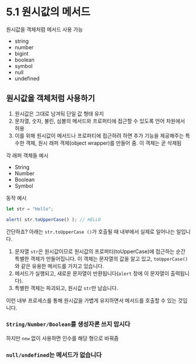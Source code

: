 # 5.1 원시값의 메서드

원시값을 객체처럼 메서드 사용 가능

- string
- number
- bigint
- boolean
- symbol
- null
- undefined



## 원시값을 객체처럼 사용하기

1. 원시값은 그대로 남겨둬 단일 값 형태 유지
2. 문자열, 숫자, 불린, 심볼의 메서드와 프로퍼티에 접근할 수 있도록 언어 차원에서 허용
3. 이를 위해 원시값이 메서드나 프로퍼티에 접근하려 하면 추가 기능을 제공해주는 특수한 객체, 원시 래퍼 객체(object wrapper)를 만들어 줌. 이 객체는 곧 삭제됨

각 래퍼 객체들 예시

- String
- Number
- Boolean
- Symbol



동작 예시

```javascript
let str = "Hello";

alert( str.toUpperCase() ); // HELLO
```

간단하죠? 아래는 `str.toUpperCase ()`가 호출될 때 내부에서 실제로 일어나는 일입니다.

1. 문자열 `str`은 원시값이므로 원시값의 프로퍼티(toUpperCase)에 접근하는 순간 특별한 객체가 만들어집니다. 이 객체는 문자열의 값을 알고 있고, `toUpperCase()`와 같은 유용한 메서드를 가지고 있습니다.
2. 메서드가 실행되고, 새로운 문자열이 반환됩니다(`alert` 창에 이 문자열이 출력됩니다).
3. 특별한 객체는 파괴되고, 원시값 `str`만 남습니다.

이런 내부 프로세스를 통해 원시값을 가볍게 유지하면서 메서드를 호출할 수 있는 것입니다.



### `String/Number/Boolean`를 생성자론 쓰지 맙시다

하지만 `new` 없이 사용하면 인수를 해당 형으로 바꿔줌



### `null/undefined`는 메서드가 없습니다

